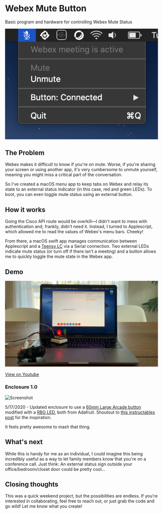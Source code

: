# Webex Mute Button
 Basic program and hardware for controlling Webex Mute Status

![Screenshot](docs/images/webex-screenshot.png)

## The Problem

Webex makes it difficult to know if you're on mute.  Worse, if you're sharing your screen or using another app, it's very cumbersome to unmute yourself, meaning you might miss a critical part of the conversation.

So I've created a macOS menu app to keep tabs on Webex and relay its state to an external status indicator (in this case, red and green LEDs). To boot, you can even toggle mute status using an external button.

## How it works

Going the Cisco API route would be overkill—I didn't want to mess with authentication and, frankly, didn't need it. Instead, I turned to Applescript, which allowed me to read the values of Webex's menu bars. Cheeky!

From there, a macOS swift app manages communication between Applescript and a [Teensy LC](https://www.sparkfun.com/products/13305) via a Serial connection. Two external LEDs indicate mute status (or turn off if there isn't a meeting) and a button allows me to quickly toggle the mute state in the Webex app.

## Demo

[![Screenshot](docs/images/webex-video.jpg)](https://youtu.be/0hhCqMGTCo0)

[View on Youtube](https://youtu.be/0hhCqMGTCo0)

### Enclosure 1.0

![Screenshot](docs/images/webex-enclosure-2.jpg)

5/17/2020 - Updated enclosure to use a [60mm Large Arcade button](https://www.adafruit.com/product/1192) modified with a [RBG LED](https://www.adafruit.com/product/159), both from Adafruit. Shoutout to [this instructables post](https://www.instructables.com/id/Arcade-Button-RGB-LED-Conversion/) for the inspiration.

It feels pretty awesome to mash that thing.

## What's next

While this is handy for me as an individual, I could imagine this being incredibly useful as a way to let family members know that you're on a conference call. Just think: An external status sign outside your office/bedroom/closet door could be pretty cool...

## Closing thoughts

This was a quick weekend project, but the possibilities are endless. If you're interested in collaborating, feel free to reach out, or just grab the code and go wild! Let me know what you create!
